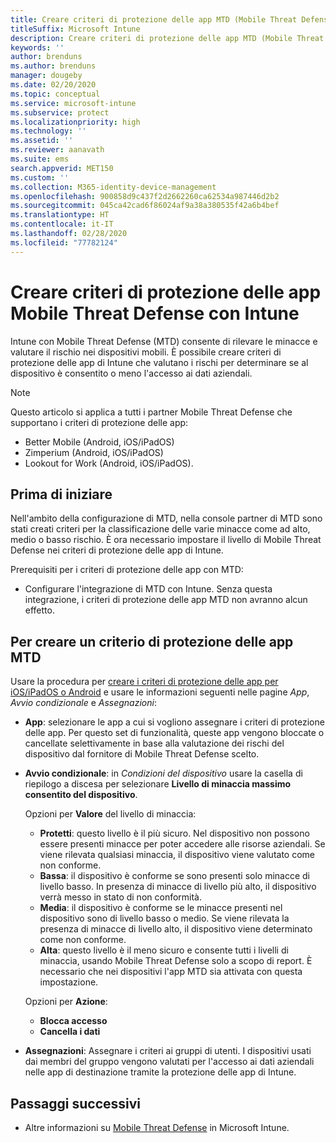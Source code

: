 ```yaml
---
title: Creare criteri di protezione delle app MTD (Mobile Threat Defense) con Intune
titleSuffix: Microsoft Intune
description: Creare criteri di protezione delle app MTD (Mobile Threat Defense) con Microsoft Intune.
keywords: ''
author: brenduns
ms.author: brenduns
manager: dougeby
ms.date: 02/20/2020
ms.topic: conceptual
ms.service: microsoft-intune
ms.subservice: protect
ms.localizationpriority: high
ms.technology: ''
ms.assetid: ''
ms.reviewer: aanavath
ms.suite: ems
search.appverid: MET150
ms.custom: ''
ms.collection: M365-identity-device-management
ms.openlocfilehash: 900858d9c437f2d2662260ca62534a987446d2b2
ms.sourcegitcommit: 045ca42cad6f86024af9a38a380535f42a6b4bef
ms.translationtype: HT
ms.contentlocale: it-IT
ms.lasthandoff: 02/28/2020
ms.locfileid: "77782124"
---
```

# <a name="create-mobile-threat-defense-app-protection-policy-with-intune"></a>Creare criteri di protezione delle app Mobile Threat Defense con Intune

Intune con Mobile Threat Defense (MTD) consente di rilevare le minacce e valutare il rischio nei dispositivi mobili. È possibile creare criteri di protezione delle app di Intune che valutano i rischi per determinare se al dispositivo è consentito o meno l'accesso ai dati aziendali.

> [!NOTE]
> Questo articolo si applica a tutti i partner Mobile Threat Defense che supportano i criteri di protezione delle app:
>
> - Better Mobile (Android, iOS/iPadOS)
> - Zimperium (Android, iOS/iPadOS)
> - Lookout for Work (Android, iOS/iPadOS).

## <a name="before-you-begin"></a>Prima di iniziare

Nell'ambito della configurazione di MTD, nella console partner di MTD sono stati creati criteri per la classificazione delle varie minacce come ad alto, medio o basso rischio. È ora necessario impostare il livello di Mobile Threat Defense nei criteri di protezione delle app di Intune.

Prerequisiti per i criteri di protezione delle app con MTD:

- Configurare l'integrazione di MTD con Intune. Senza questa integrazione, i criteri di protezione delle app MTD non avranno alcun effetto.

## <a name="to-create-an-mtd-app-protection-policy"></a>Per creare un criterio di protezione delle app MTD

Usare la procedura per [creare i criteri di protezione delle app per iOS/iPadOS o Android](../apps/app-protection-policies.md#app-protection-policies-for-iosipados-and-android-apps) e usare le informazioni seguenti nelle pagine *App*, *Avvio condizionale* e *Assegnazioni*:

- **App**: selezionare le app a cui si vogliono assegnare i criteri di protezione delle app. Per questo set di funzionalità, queste app vengono bloccate o cancellate selettivamente in base alla valutazione dei rischi del dispositivo dal fornitore di Mobile Threat Defense scelto.
- **Avvio condizionale**:  in *Condizioni del dispositivo* usare la casella di riepilogo a discesa per selezionare **Livello di minaccia massimo consentito del dispositivo**.

  Opzioni per **Valore** del livello di minaccia:

  - **Protetti**: questo livello è il più sicuro. Nel dispositivo non possono essere presenti minacce per poter accedere alle risorse aziendali. Se viene rilevata qualsiasi minaccia, il dispositivo viene valutato come non conforme.
  - **Bassa**: il dispositivo è conforme se sono presenti solo minacce di livello basso. In presenza di minacce di livello più alto, il dispositivo verrà messo in stato di non conformità.
  - **Media**: il dispositivo è conforme se le minacce presenti nel dispositivo sono di livello basso o medio. Se viene rilevata la presenza di minacce di livello alto, il dispositivo viene determinato come non conforme.
  - **Alta**: questo livello è il meno sicuro e consente tutti i livelli di minaccia, usando Mobile Threat Defense solo a scopo di report. È necessario che nei dispositivi l'app MTD sia attivata con questa impostazione.

  Opzioni per **Azione**:

  - **Blocca accesso**
  - **Cancella i dati**

- **Assegnazioni**: Assegnare i criteri ai gruppi di utenti.  I dispositivi usati dai membri del gruppo vengono valutati per l'accesso ai dati aziendali nelle app di destinazione tramite la protezione delle app di Intune.

## <a name="next-steps"></a>Passaggi successivi

- Altre informazioni su [Mobile Threat Defense](~/protect/mobile-threat-defense.md) in Microsoft Intune.
